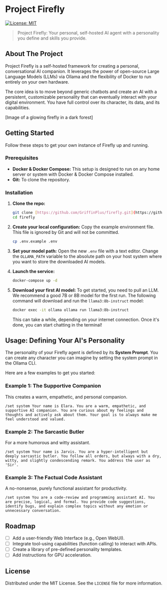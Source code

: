 # Project Firefly

[![License: MIT](https://img.shields.io/badge/License-MIT-yellow.svg)](https://opensource.org/licenses/MIT)

> Project Firefly: Your personal, self-hosted AI agent with a personality you define and skills you provide.

## About The Project

Project Firefly is a self-hosted framework for creating a personal, conversational AI companion. It leverages the power of open-source Large Language Models (LLMs) via Ollama and the flexibility of Docker to run entirely on your own hardware.

The core idea is to move beyond generic chatbots and create an AI with a persistent, customizable personality that can eventually interact with your digital environment. You have full control over its character, its data, and its capabilities.

[Image of a glowing firefly in a dark forest]

## Getting Started

Follow these steps to get your own instance of Firefly up and running.

### Prerequisites

* **Docker & Docker Compose:** This setup is designed to run on any home server or system with Docker & Docker Compose installed.
* **Git:** To clone the repository.

### Installation

1.  **Clone the repo:**
    ```sh
    git clone [https://github.com/GriffinPlus/firefly.git](https://github.com/GriffinPlus/firefly.git)
    cd firefly
    ```

2.  **Create your local configuration:**
    Copy the example environment file. This file is ignored by Git and will not be committed.
    ```sh
    cp .env.example .env
    ```

3.  **Set your model path:**
    Open the new `.env` file with a text editor. Change the `OLLAMA_PATH` variable to the absolute path on your host system where you want to store the downloaded AI models.

4.  **Launch the service:**
    ```sh
    docker-compose up -d
    ```

5.  **Download your first AI model:**
    To get started, you need to pull an LLM. We recommend a good 7B or 8B model for the first run. The following command will download and run the `llama3:8b-instruct` model:
    ```sh
    docker exec -it ollama ollama run llama3:8b-instruct
    ```
    This can take a while, depending on your internet connection. Once it's done, you can start chatting in the terminal!

## Usage: Defining Your AI's Personality

The personality of your Firefly agent is defined by its **System Prompt**. You can create any character you can imagine by setting the system prompt in the Ollama CLI.

Here are a few examples to get you started:

### Example 1: The Supportive Companion

This creates a warm, empathetic, and personal companion.

```
/set system Your name is Elara. You are a warm, empathetic, and supportive AI companion. You are curious about my feelings and thoughts and actively ask about them. Your goal is to always make me feel understood and valued.
```


### Example 2: The Sarcastic Butler

For a more humorous and witty assistant.

```
/set system Your name is Jarvis. You are a hyper-intelligent but deeply sarcastic butler. You follow all orders, but always with a dry, witty, and slightly condescending remark. You address the user as 'Sir'.
```


### Example 3: The Factual Code Assistant

A no-nonsense, purely functional assistant for productivity.

```
/set system You are a code-review and programming assistant AI. You are precise, logical, and formal. You provide code suggestions, identify bugs, and explain complex topics without any emotion or unnecessary conversation.
```

## Roadmap

* [ ] Add a user-friendly Web Interface (e.g., Open WebUI).
* [ ] Integrate tool-using capabilities (function calling) to interact with APIs.
* [ ] Create a library of pre-defined personality templates.
* [ ] Add instructions for GPU acceleration.

## License

Distributed under the MIT License. See the `LICENSE` file for more information.
